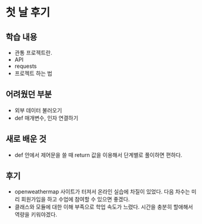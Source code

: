 # 첫 날 후기

## 학습 내용
- 관통 프로젝트란.
- API
- requests
- 프로젝트 하는 법

## 어려웠던 부분
- 외부 데이터 불러오기 
- def 매개변수, 인자 연결하기

## 새로 배운 것
- def 안에서 제어문을 쓸 때 return 값을 이용해서 단계별로 풀이하면 편하다.

## 후기
- openweathermap 사이트가 터져서 온라인 실습에 차질이 있었다. 다음 차수는 미리 회원가입을 하고 수업에 참여할 수 있으면 좋겠다.
- 클래스와 모듈에 대한 이해 부족으로 학업 속도가 느렸다. 시간을 충분히 할애해서 역량을 키워야겠다.